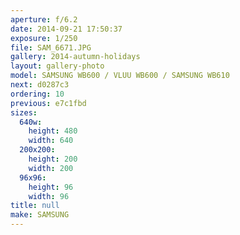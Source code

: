 ```yaml
---
aperture: f/6.2
date: 2014-09-21 17:50:37
exposure: 1/250
file: SAM_6671.JPG
gallery: 2014-autumn-holidays
layout: gallery-photo
model: SAMSUNG WB600 / VLUU WB600 / SAMSUNG WB610
next: d0287c3
ordering: 10
previous: e7c1fbd
sizes:
  640w:
    height: 480
    width: 640
  200x200:
    height: 200
    width: 200
  96x96:
    height: 96
    width: 96
title: null
make: SAMSUNG
---
```

